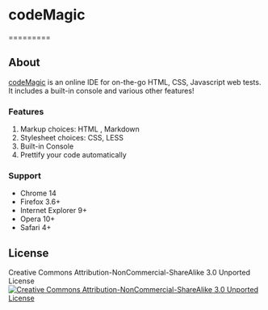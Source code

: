 # codeMagic

=========

## About

[codeMagic](http://codemagic.aklp.gr) is an online IDE for on-the-go HTML, CSS, Javascript web tests. It includes a built-in console and various other features!

### Features

1. Markup choices: HTML , Markdown
2. Stylesheet choices: CSS, LESS
3. Built-in Console
4. Prettify your code automatically

### Support

* Chrome 14
* Firefox 3.6+
* Internet Explorer 9+
* Opera 10+
* Safari 4+

## License
Creative Commons Attribution-NonCommercial-ShareAlike 3.0 Unported License
[![Creative Commons Attribution-NonCommercial-ShareAlike 3.0 Unported License](http://i.creativecommons.org/l/by-nc-sa/3.0/88x31.png)](http://creativecommons.org/licenses/by-nc-sa/3.0/legalcode)